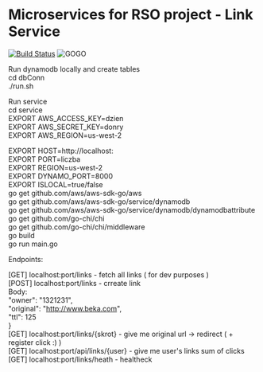# Microservices for RSO project - Link Service
[![Build Status](https://travis-ci.com/math-men/RSO_LinkService.svg?branch=master)](https://travis-ci.com/math-men/RSO_LinkService)
![GOGO](https://ih0.redbubble.net/image.520470450.9907/flat,550x550,075,f.u4.jpg)


Run dynamodb locally and create tables<br/>
cd dbConn <br/>
./run.sh <br/>

Run service <br/>
cd service <br/>
EXPORT AWS_ACCESS_KEY=dzien <br/>
EXPORT AWS_SECRET_KEY=donry <br/>
EXPORT AWS_REGION=us-west-2 <br/>

EXPORT HOST=http://localhost: <br/>
EXPORT PORT=liczba <br/>
EXPORT REGION=us-west-2 <br/>
EXPORT DYNAMO_PORT=8000 <br/>
EXPORT ISLOCAL=true/false <br/>
go get github.com/aws/aws-sdk-go/aws <br/>
go get github.com/aws/aws-sdk-go/service/dynamodb <br/>
go get github.com/aws/aws-sdk-go/service/dynamodb/dynamodbattribute <br/>
go get github.com/go-chi/chi <br/>
go get github.com/go-chi/chi/middleware <br/>
go build <br/>
go run main.go <br/>

Endpoints:

[GET] localhost:port/links - fetch all links ( for dev purposes ) <br/>
[POST] localhost:port/links - crreate link <br/>
Body: <br/>
	"owner": "1321231", <br/>
	"original": "http://www.beka.com", <br/>
	"ttl": 125 <br/>
} <br/>
[GET] localhost:port/links/{skrot} - give me original url -> redirect ( + register click :) ) <br/>
[GET] localhost:port/api/links/{user} - give me user's links sum of clicks <br/>
[GET] localhost:port/links/heath - healtheck
